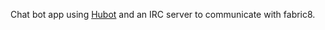Chat bot app using [Hubot](https://hubot.github.com/) and an IRC server to communicate with fabric8.
